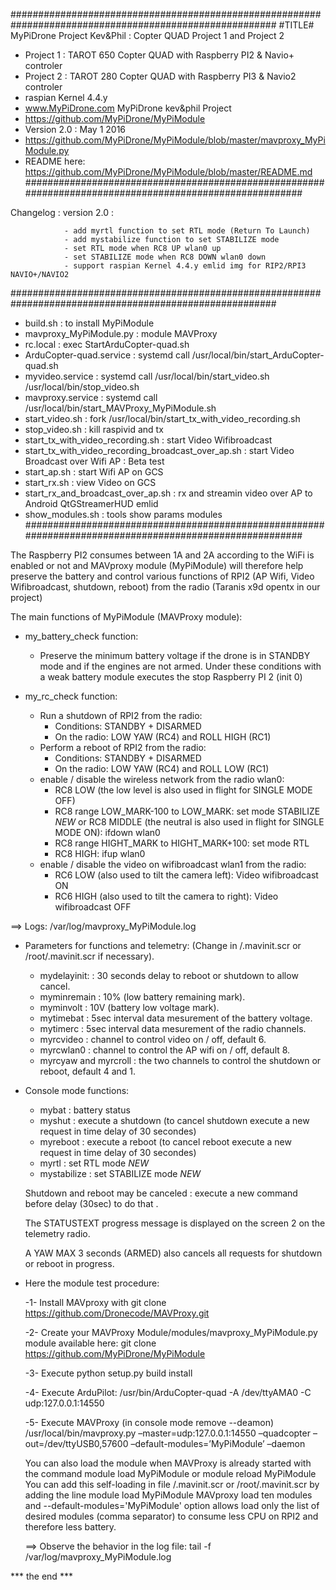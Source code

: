 ########################################################################################################
#TITLE# MyPiDrone Project Kev&Phil : Copter QUAD Project 1 and Project 2
- Project 1 : TAROT 650 Copter QUAD with Raspberry PI2 & Navio+ controler
- Project 2 : TAROT 280 Copter QUAD with Raspberry PI3 & Navio2 controler
- raspian Kernel 4.4.y 
- www.MyPiDrone.com MyPiDrone kev&phil Project
- https://github.com/MyPiDrone/MyPiModule 
- Version 2.0 : May 1 2016 
- https://github.com/MyPiDrone/MyPiModule/blob/master/mavproxy_MyPiModule.py
- README here: https://github.com/MyPiDrone/MyPiModule/blob/master/README.md
########################################################################################################

 Changelog :
             version 2.0 :

                - add myrtl function to set RTL mode (Return To Launch)
                - add mystabilize function to set STABILIZE mode
                - set RTL mode when RC8 UP wlan0 up
                - set STABILIZE mode when RC8 DOWN wlan0 down
                - support raspian Kernel 4.4.y emlid img for RIP2/RPI3 NAVIO+/NAVIO2

########################################################################################################
- build.sh                                            : to install MyPiModule
- mavproxy_MyPiModule.py                              : module MAVProxy
- rc.local                                            : exec StartArduCopter-quad.sh
- ArduCopter-quad.service                             : systemd call /usr/local/bin/start_ArduCopter-quad.sh
- myvideo.service                                     : systemd call /usr/local/bin/start_video.sh /usr/local/bin/stop_video.sh
- mavproxy.service                                    : systemd call /usr/local/bin/start_MAVProxy_MyPiModule.sh
- start_video.sh                                      : fork /usr/local/bin/start_tx_with_video_recording.sh
- stop_video.sh                                       : kill raspivid and tx
- start_tx_with_video_recording.sh                    : start Video Wifibroadcast
- start_tx_with_video_recording_broadcast_over_ap.sh  : start Video Broadcast over Wifi AP : Beta test
- start_ap.sh                                         : start Wifi AP on GCS
- start_rx.sh                                         : view Video on GCS
- start_rx_and_broadcast_over_ap.sh                   : rx and streamin video over AP to Android QtGStreamerHUD emlid
- show_modules.sh                                     : tools show params modules
########################################################################################################


The Raspberry PI2 consumes between 1A and 2A according to the WiFi is enabled or not and MAVproxy module (MyPiModule) 
will therefore help preserve the battery and control various functions of RPI2 (AP Wifi, Video Wifibroadcast, shutdown, reboot)
 from the radio (Taranis x9d opentx in our project)

The main functions of MyPiModule (MAVProxy module):

* my_battery_check function:

    - Preserve the minimum battery voltage if the drone is in STANDBY mode and if the engines are not armed.
      Under these conditions with a weak battery module executes the stop Raspberry PI 2 (init 0)

* my_rc_check function:

    - Run a shutdown of RPI2 from the radio:
        - Conditions: STANDBY + DISARMED
        - On the radio: LOW YAW (RC4) and ROLL HIGH (RC1)
    - Perform a reboot of RPI2 from the radio:
        - Conditions: STANDBY + DISARMED
        - On the radio: LOW YAW (RC4) and ROLL LOW (RC1)
    - enable / disable the wireless network from the radio wlan0:
        - RC8 LOW (the low level is also used in flight for SINGLE MODE OFF) 
        - RC8 range LOW_MARK-100 to LOW_MARK: set mode STABILIZE *NEW*
          or RC8 MIDDLE (the neutral is also used in flight for SINGLE MODE ON): ifdown wlan0
        - RC8 range HIGHT_MARK to HIGHT_MARK+100: set mode RTL
        - RC8 HIGH: ifup wlan0 
    - enable / disable the video on wifibroadcast wlan1 from the radio:
        - RC6 LOW (also used to tilt the camera left): Video wifibroadcast ON
        - RC6 HIGH (also used to tilt the camera to right): Video wifibroadcast OFF

==> Logs: /var/log/mavproxy_MyPiModule.log


* Parameters for functions and telemetry:
  (Change in /.mavinit.scr or /root/.mavinit.scr if necessary).

    - mydelayinit: : 30 seconds delay to reboot or shutdown to allow cancel.
    - myminremain : 10% (low battery remaining mark).
    - myminvolt : 10V (battery low voltage mark).
    - mytimebat : 5sec interval data mesurement of the battery voltage.
    - mytimerc : 5sec interval data mesurement of the radio channels.
    - myrcvideo : channel to control video on / off, default 6.
    - myrcwlan0 : channel to control the AP wifi on / off, default 8.
    - myrcyaw and myrcroll : the two channels to control the shutdown or reboot, default 4 and 1.

* Console mode functions:

    - mybat       : battery status
    - myshut      : execute a shutdown (to cancel shutdown execute a new request in time delay of 30 secondes)
    - myreboot    : execute a reboot (to cancel reboot execute a new request in time delay of 30 secondes)
    - myrtl       : set RTL mode *NEW*
    - mystabilize : set STABILIZE mode *NEW*

    Shutdown and reboot may be canceled : execute a new command before delay (30sec) to do that .

    The STATUSTEXT progress message is displayed on the screen 2 on the telemetry radio.

    A YAW MAX 3 seconds (ARMED) also cancels all requests for shutdown or reboot in progress.

* Here the module test procedure:

    -1- Install MAVproxy with git clone https://github.com/Dronecode/MAVProxy.git
    
    -2- Create your MAVProxy Module/modules/mavproxy_MyPiModule.py module available here: git clone https://github.com/MyPiDrone/MyPiModule
    
    -3- Execute python setup.py build install
    
    -4- Execute ArduPilot:
      /usr/bin/ArduCopter-quad -A /dev/ttyAMA0 -C udp:127.0.0.1:14550
      
    -5- Execute MAVProxy (in console mode remove --deamon) /usr/local/bin/mavproxy.py –master=udp:127.0.0.1:14550 –quadcopter –out=/dev/ttyUSB0,57600 –default-modules=’MyPiModule’ –daemon

     You can also load the module when MAVProxy is already started with the command module load MyPiModule or module reload MyPiModule
     You can add this self-loading in file /.mavinit.scr or /root/.mavinit.scr by adding the line module load MyPiModule
     MAVproxy load ten modules and --default-modules='MyPiModule' option allows load only the list of desired modules (comma separator) to consume less CPU on RPI2 and therefore less battery.

    ==> Observe the behavior in the log file: tail -f /var/log/mavproxy_MyPiModule.log


*** the end ***

